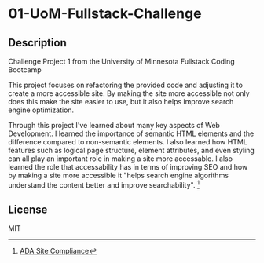 # 01-UoM-Fullstack-Challenge

## Description
Challenge Project 1 from the University of Minnesota Fullstack Coding Bootcamp

This project focuses on refactoring the provided code and adjusting it to create a more accessible site. By making the site more accessible not only does this make the site easier to use, but it also helps improve search engine optimization.  

Through this project I've learned about many key aspects of Web Development. I learned the importance of semantic HTML elements and the difference compared to non-semantic elements. I also learned how HTML features such as logical page structure, element attributes, and even styling can all play an important role in making a site more accessable. I also learned the role that accessability has in terms of improving SEO and how by making a site more accessible it "helps search engine algorithms understand the content better and improve searchability". [^1]

## License
MIT



[^1]: [ADA Site Compliance](https://adasitecompliance.com/website-accessibility-seo-impact/#:~:text=While%20accessibility%20does%20not%20directly,and%20higher%20search%20engine%20rankings.)